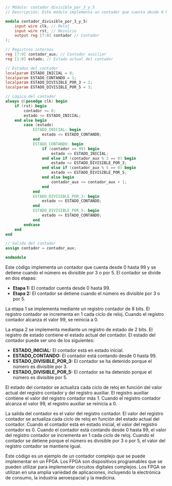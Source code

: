 ```verilog
// Módulo: contador_divisible_por_3_y_5
// Descripción: Este módulo implementa un contador que cuenta desde 0 hasta 99 y se detiene cuando el número es divisible por 3 o por 5.

module contador_divisible_por_3_y_5(
    input wire clk, // Reloj
    input wire rst, // Reinicio
    output reg [7:0] contador // Contador
);

// Registros internos
reg [7:0] contador_aux; // Contador auxiliar
reg [1:0] estado; // Estado actual del contador

// Estados del contador
localparam ESTADO_INICIAL = 0;
localparam ESTADO_CONTANDO = 1;
localparam ESTADO_DIVISIBLE_POR_3 = 2;
localparam ESTADO_DIVISIBLE_POR_5 = 3;

// Lógica del contador
always @(posedge clk) begin
    if (rst) begin
        contador <= 0;
        estado <= ESTADO_INICIAL;
    end else begin
        case (estado)
            ESTADO_INICIAL: begin
                estado <= ESTADO_CONTANDO;
            end
            ESTADO_CONTANDO: begin
                if (contador == 99) begin
                    estado <= ESTADO_INICIAL;
                end else if (contador_aux % 3 == 0) begin
                    estado <= ESTADO_DIVISIBLE_POR_3;
                end else if (contador_aux % 5 == 0) begin
                    estado <= ESTADO_DIVISIBLE_POR_5;
                end else begin
                    contador_aux <= contador_aux + 1;
                end
            end
            ESTADO_DIVISIBLE_POR_3: begin
                estado <= ESTADO_CONTANDO;
            end
            ESTADO_DIVISIBLE_POR_5: begin
                estado <= ESTADO_CONTANDO;
            end
        endcase
    end
end

// Salida del contador
assign contador = contador_aux;

endmodule
```

Este código implementa un contador que cuenta desde 0 hasta 99 y se detiene cuando el número es divisible por 3 o por 5. El contador se divide en dos etapas:

* **Etapa 1:** El contador cuenta desde 0 hasta 99.
* **Etapa 2:** El contador se detiene cuando el número es divisible por 3 o por 5.

La etapa 1 se implementa mediante un registro contador de 8 bits. El registro contador se incrementa en 1 cada ciclo de reloj. Cuando el registro contador alcanza el valor 99, se reinicia a 0.

La etapa 2 se implementa mediante un registro de estado de 2 bits. El registro de estado contiene el estado actual del contador. El estado del contador puede ser uno de los siguientes:

* **ESTADO_INICIAL:** El contador está en estado inicial.
* **ESTADO_CONTANDO:** El contador está contando desde 0 hasta 99.
* **ESTADO_DIVISIBLE_POR_3:** El contador se ha detenido porque el número es divisible por 3.
* **ESTADO_DIVISIBLE_POR_5:** El contador se ha detenido porque el número es divisible por 5.

El estado del contador se actualiza cada ciclo de reloj en función del valor actual del registro contador y del registro auxiliar. El registro auxiliar contiene el valor del registro contador más 1. Cuando el registro contador alcanza el valor 99, el registro auxiliar se reinicia a 0.

La salida del contador es el valor del registro contador. El valor del registro contador se actualiza cada ciclo de reloj en función del estado actual del contador. Cuando el contador está en estado inicial, el valor del registro contador es 0. Cuando el contador está contando desde 0 hasta 99, el valor del registro contador se incrementa en 1 cada ciclo de reloj. Cuando el contador se detiene porque el número es divisible por 3 o por 5, el valor del registro contador se mantiene igual.

Este código es un ejemplo de un contador complejo que se puede implementar en un FPGA. Los FPGA son dispositivos programables que se pueden utilizar para implementar circuitos digitales complejos. Los FPGA se utilizan en una amplia variedad de aplicaciones, incluyendo la electrónica de consumo, la industria aeroespacial y la medicina.